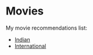 # Movies

My movie recommendations list:

- [Indian](https://www.themoviedb.org/list/8239211-indian-movies)
- [International](https://www.themoviedb.org/list/8239249-international-movies)
